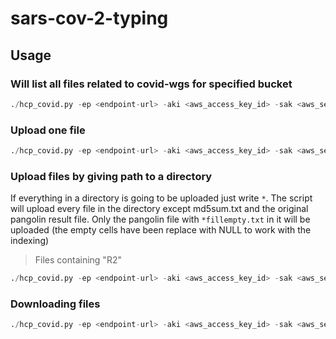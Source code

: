 # sars-cov-2-typing

## Usage

### Will list all files related to covid-wgs for specified bucket

```python
./hcp_covid.py -ep <endpoint-url> -aki <aws_access_key_id> -sak <aws_secret_access_key> -b orebro --listfiles
```

### Upload one file

```python
./hcp_covid.py -ep <endpoint-url> -aki <aws_access_key_id> -sak <aws_secret_access_key> -b <bucketname> -f <single-file>
```

### Upload files by giving path to a directory 

If everything in a directory is going to be uploaded just write `*`. The script will upload every file in the directory except md5sum.txt and the original pangolin result file. Only the pangolin file with `*fillempty.txt` in it will be uploaded (the empty cells have been replace with NULL to work with the indexing)

> Files containing "R2"
```python
./hcp_covid.py -ep <endpoint-url> -aki <aws_access_key_id> -sak <aws_secret_access_key> -b <bucketname> -p "path/to/files*R2*"
```

### Downloading files

```python
./hcp_covid.py -ep <endpoint-url> -aki <aws_access_key_id> -sak <aws_secret_access_key> -b <bucketname> -d <filename on HCP> -o <path/to/outputdir>
```

